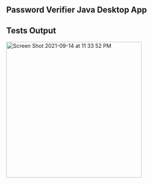 ## Password Verifier Java Desktop App

## Tests Output

<img width="359" alt="Screen Shot 2021-09-14 at 11 33 52 PM" src="https://user-images.githubusercontent.com/75389946/133366888-67e35bea-e951-4e7a-b83c-48c1a3aa868d.png">

